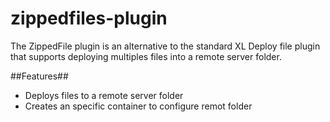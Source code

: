# zippedfiles-plugin
The ZippedFile plugin is an alternative to the standard XL Deploy file plugin that supports deploying multiples files into a remote server folder.

##Features##

* Deploys files to a remote server folder
* Creates an specific container to configure remot folder
